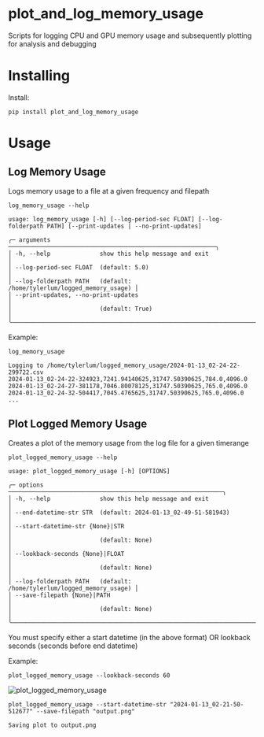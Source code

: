# plot_and_log_memory_usage

Scripts for logging CPU and GPU memory usage and subsequently plotting for analysis and debugging

# Installing

Install:

```
pip install plot_and_log_memory_usage
```

# Usage

## Log Memory Usage

Logs memory usage to a file at a given frequency and filepath

```
log_memory_usage --help

usage: log_memory_usage [-h] [--log-period-sec FLOAT] [--log-folderpath PATH] [--print-updates | --no-print-updates]

╭─ arguments ───────────────────────────────────────────────────────────╮
│ -h, --help              show this help message and exit               │
│ --log-period-sec FLOAT  (default: 5.0)                                │
│ --log-folderpath PATH   (default: /home/tylerlum/logged_memory_usage) │
│ --print-updates, --no-print-updates                                   │
│                         (default: True)                               │
╰───────────────────────────────────────────────────────────────────────╯
```

Example:
```
log_memory_usage

Logging to /home/tylerlum/logged_memory_usage/2024-01-13_02-24-22-299722.csv
2024-01-13_02-24-22-324923,7241.94140625,31747.50390625,784.0,4096.0
2024-01-13_02-24-27-381178,7046.80078125,31747.50390625,765.0,4096.0
2024-01-13_02-24-32-504417,7045.4765625,31747.50390625,765.0,4096.0
...
```

## Plot Logged Memory Usage

Creates a plot of the memory usage from the log file for a given timerange

```
plot_logged_memory_usage --help

usage: plot_logged_memory_usage [-h] [OPTIONS]

╭─ options ─────────────────────────────────────────────────────────────╮
│ -h, --help              show this help message and exit               │
│ --end-datetime-str STR  (default: 2024-01-13_02-49-51-581943)         │
│ --start-datetime-str {None}|STR                                       │
│                         (default: None)                               │
│ --lookback-seconds {None}|FLOAT                                       │
│                         (default: None)                               │
│ --log-folderpath PATH   (default: /home/tylerlum/logged_memory_usage) │
│ --save-filepath {None}|PATH                                           │
│                         (default: None)                               │
╰───────────────────────────────────────────────────────────────────────╯
```

You must specify either a start datetime (in the above format) OR lookback seconds (seconds before end datetime)

Example:

```
plot_logged_memory_usage --lookback-seconds 60
```

![plot_logged_memory_usage](https://github.com/tylerlum/plot_and_log_memory_usage/assets/26510814/e451e88e-493e-4009-aeca-706f0a0fa7fd)

```
plot_logged_memory_usage --start-datetime-str "2024-01-13_02-21-50-512677" --save-filepath "output.png"

Saving plot to output.png
```